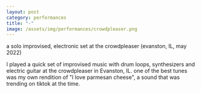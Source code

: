 ```yaml
---
layout: post
category: performances
title: "-"
image: /assets/img/performances/crowdpleaser.png
---
```


a solo improvised, electronic set at the crowdpleaser (evanston, IL, may 2022)

I played a quick set of improvised music with drum loops, synthesizers and electric guitar at the crowdpleaser in Evanston, IL. one of the best tunes was my own rendition of "I love parmesan cheese", a sound that was trending on tiktok at the time. 

